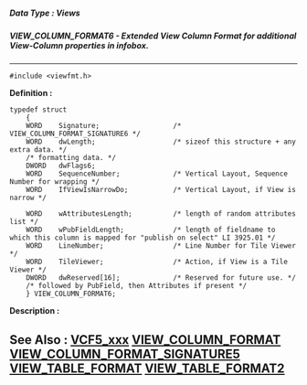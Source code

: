 ##### Data Type : Views
##### VIEW_COLUMN_FORMAT6 - Extended View Column Format for additional View-Column properties in infobox.
---
```
#include <viewfmt.h>
```

**Definition :**
```
typedef struct
	{
	WORD	Signature;					/* VIEW_COLUMN_FORMAT_SIGNATURE6 */
	WORD	dwLength;					/* sizeof this structure + any extra data. */
	/* formatting data. */
	DWORD	dwFlags6;						
	WORD	SequenceNumber;				/* Vertical Layout, Sequence Number for wrapping */
	WORD	IfViewIsNarrowDo;			/* Vertical Layout, if View is narrow */

	WORD	wAttributesLength;          /* length of random attributes list */
	WORD	wPubFieldLength;            /* length of fieldname to which this column is mapped for "publish on select" LI 3925.01 */
	WORD	LineNumber;		            /* Line Number for Tile Viewer */
	WORD	TileViewer;		            /* Action, if View is a Tile Viewer */
	DWORD	dwReserved[16];			    /* Reserved for future use. */
	/* followed by PubField, then Attributes if present */
	} VIEW_COLUMN_FORMAT6;
```

**Description :**




**See Also :**
[VCF5_xxx](/domino-c-api-docs/reference/Symb/VCF5_xxx)
[VIEW_COLUMN_FORMAT](/domino-c-api-docs/reference/Data/VIEW_COLUMN_FORMAT)
[VIEW_COLUMN_FORMAT_SIGNATURE5](/domino-c-api-docs/reference/Symb/VIEW_COLUMN_FORMAT_SIGNATURE5)
[VIEW_TABLE_FORMAT](/domino-c-api-docs/reference/Data/VIEW_TABLE_FORMAT)
[VIEW_TABLE_FORMAT2](/domino-c-api-docs/reference/Data/VIEW_TABLE_FORMAT2)
---
